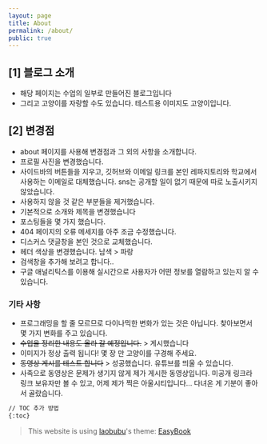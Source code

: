 ```yaml
---
layout: page
title: About
permalink: /about/
public: true
---
```


## [1] 블로그 소개 

* 해당 페이지는 수업의 일부로 만들어진 블로그입니다 
* 그리고 고양이를 자랑할 수도 있습니다. 테스트용 이미지도 고양이입니다.

## [2] 변경점
* about 페이지를 사용해 변경점과 그 외의 사항을 소개합니다.
* 프로필 사진을 변경했습니다.
* 사이드바의 버튼들을 지우고, 깃허브와 이메일 링크를 본인 레파지토리와 학교에서 사용하는 이메일로 대체했습니다. sns는 공개할 일이 없기 때문에 따로 노출시키지 않았습니다.
* 사용하지 않을 것 같은 부분들을 제거했습니다.
* 기본적으로 소개와 제목을 변경했습니다
* 포스팅들을 몇 가지 했습니다.
* 404 페이지의 오류 메세지를 아주 조금 수정했습니다.
* 디스커스 댓글창을 본인 것으로 교체했습니다.
* 헤더 색상을 변경했습니다. 남색 > 파랑
* 검색창을 추가해 보려고 합니다..
* 구글 애널리틱스를 이용해 실시간으로 사용자가 어떤 정보를 열람하고 있는지 알 수 있습니다.

### 기타 사항

* 프로그래밍을 할 줄 모르므로 다이나믹한 변화가 있는 것은 아닙니다. 찾아보면서 몇 가지 변화를 주고 있습니다.
* ~~수업을 정리한 내용도 올라 갈 예정입니다.~~ > 게시했습니다
* 이미지가 정상 출력 됩니다!  몇 장 만 고양이를 구경해 주세요.
* ~~동영상 게시를 테스트 합니다~~ > 성공했습니다. 유튜브를 띄울 수 있습니다.
* 사족으로 동영상은 문제가 생기지 않게 제가 게시한 동영상입니다. 미공개 링크라 링크 보유자만 볼 수 있고, 어제 제가 찍은 아울시티입니다... 다녀온 게 기분이 좋아서 골랐습니다.






```Markdown
// TOC 추가 방법
{:toc}
```

> This website is using [laobubu](http://laobubu.net)'s theme: [EasyBook](https://github.com/laobubu/jekyll-theme-EasyBook)


